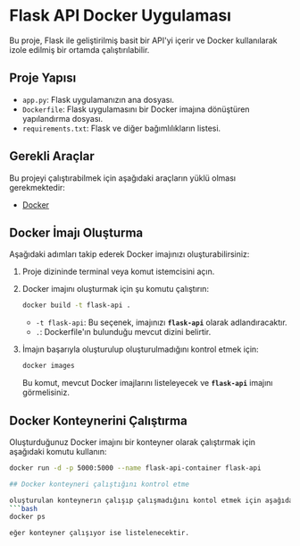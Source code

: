 # Flask API Docker Uygulaması

Bu proje, Flask ile geliştirilmiş basit bir API'yi içerir ve Docker kullanılarak izole edilmiş bir ortamda çalıştırılabilir.

## Proje Yapısı

- `app.py`: Flask uygulamanızın ana dosyası.
- `Dockerfile`: Flask uygulamasını bir Docker imajına dönüştüren yapılandırma dosyası.
- `requirements.txt`: Flask ve diğer bağımlılıkların listesi.

## Gerekli Araçlar

Bu projeyi çalıştırabilmek için aşağıdaki araçların yüklü olması gerekmektedir:
- [Docker](https://www.docker.com/products/docker-desktop)

## Docker İmajı Oluşturma

Aşağıdaki adımları takip ederek Docker imajınızı oluşturabilirsiniz:

1. Proje dizininde terminal veya komut istemcisini açın.
2. Docker imajını oluşturmak için şu komutu çalıştırın:

    ```bash
    docker build -t flask-api .
    ```

    - `-t flask-api`: Bu seçenek, imajınızı **`flask-api`** olarak adlandıracaktır.
    - `.`: Dockerfile'ın bulunduğu mevcut dizini belirtir.

3. İmajın başarıyla oluşturulup oluşturulmadığını kontrol etmek için:

    ```bash
    docker images
    ```

    Bu komut, mevcut Docker imajlarını listeleyecek ve **`flask-api`** imajını görmelisiniz.

## Docker Konteynerini Çalıştırma

Oluşturduğunuz Docker imajını bir konteyner olarak çalıştırmak için aşağıdaki komutu kullanın:

```bash
docker run -d -p 5000:5000 --name flask-api-container flask-api

## Docker konteyneri çalıştığını kontrol etme

oluşturulan konteynerın çalışıp çalışmadığını kontol etmek için aşağıdaki komutu kullanın:
```bash
docker ps

eğer konteyner çalışıyor ise listelenecektir.

